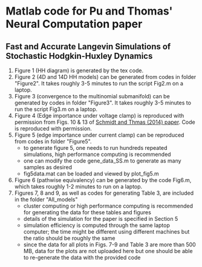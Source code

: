 # Matlab code for Pu and Thomas' Neural Computation paper
## Fast and Accurate Langevin Simulations of Stochastic Hodgkin-Huxley Dynamics
1. Figure 1 (HH diagram) is generated by the tex code.
2. Figure 2 (4D and 14D HH models) can be generated from codes in folder "Figure2". It takes roughly 3-5 minutes to run the script Fig2.m on a laptop.
3. Figure 3 (convergence to the multinomial submanifold) can be generated by codes in folder "Figure3".  It takes roughly 3-5 minutes to run the script Fig3.m on a laptop.
4. Figure 4 (Edge importance under voltage clamp) is reproduced with permission from Figs. 10 & 13 of [Schmidt and Thmas (2014) paper](https://pubmed.ncbi.nlm.nih.gov/24742077/).  Code is reproduced with permission.  
5. Figure 5 (edge importance under current clamp) can be reproduced from codes in folder "Figure5". 
   - to generate figure 5, one needs to run hundreds repeated simulations, high performance computing is recommended
   - one can modify the code gene_data_SS.m to generate as many samples as desired 
   - fig5data.mat can be loaded and viewed by plot_fig5.m
6. Figure 6 (pathwise equivalency) can be generated by the code Fig6.m, which takes roughly 1-2 minutes to run on a laptop.
7. Figures 7, 8 and 9, as well as codes for generating Table 3, are included in the folder "All_models"
   - cluster computing or high performance computing is recommended for generating the data for these tables and figures
   - details of the simulation for the paper is specified in Section 5
   - simulation efficiency is computed through the same laptop computer; the time might be different using different machines but the ratio should  be roughly the same
   - since the data for all plots in Figs. 7-9 and Table 3 are more than 500 MB, data for the plots are not uploaded here but one should be able to re-generate the data with the provided code

